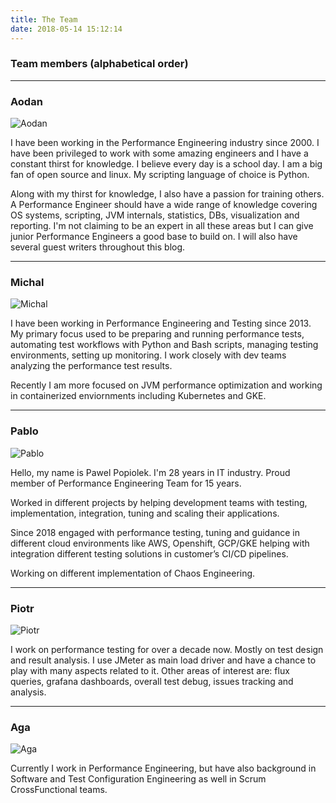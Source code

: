 ```yaml
---
title: The Team
date: 2018-05-14 15:12:14
---
```



### Team members (alphabetical order)

---

### Aodan

![Aodan](img/team/aodan.profile-150x150.jpg)


I have been working in the Performance Engineering industry since 2000. I have been privileged to work with some amazing engineers and I have a constant thirst for knowledge. I believe every day is a school day. I am a big fan of open source and linux. My scripting language of choice is Python.

Along with my thirst for knowledge, I also have a passion for training others. A Performance Engineer should have a wide range of knowledge covering OS systems, scripting, JVM internals, statistics, DBs, visualization and reporting. I\'m not claiming to be an expert in all these areas but I can give junior Performance Engineers a good base to build on. I will also have several guest writers throughout this blog.

---

### Michal

![Michal](img/team/michal.profile-150x150.jpg)

I have been working in Performance Engineering and Testing since 2013. My primary focus used to be preparing and running performance tests, automating test workflows with Python and Bash scripts, managing testing environments, setting up monitoring. I work closely with dev teams analyzing the performance test results.

Recently I am more focused on JVM performance optimization and working in containerized enviornments including Kubernetes and GKE.

---
### Pablo

![Pablo](img/team/pablo.profile-150x150.jpg)

Hello, my name is Pawel Popiolek. I'm 28 years in IT industry. Proud member of Performance Engineering Team for 15 years.

Worked in different projects by helping development teams with testing, implementation, integration, tuning and scaling their applications.

Since 2018 engaged with performance testing, tuning and guidance in different cloud environments like AWS, Openshift, GCP/GKE helping with integration different testing solutions in customer’s CI/CD pipelines.

Working on different implementation of Chaos Engineering. 

---

### Piotr

![Piotr](img/team/piotr.avatar-150x150.jpg)

I work on performance testing for over a decade now. Mostly on test design and result analysis. I use JMeter as main load driver and have a chance to play with many aspects related to it. Other areas of interest are: flux queries, grafana dashboards, overall test debug, issues tracking and analysis.

---

### Aga

![Aga](img/team/aga.profile-150x150.jpg)

Currently I work in Performance Engineering, but have also background in Software and Test Configuration Engineering as well in Scrum CrossFunctional teams.


